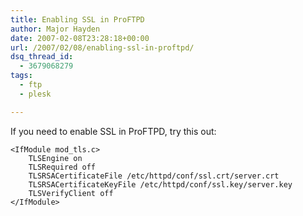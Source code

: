 ```yaml
---
title: Enabling SSL in ProFTPD
author: Major Hayden
date: 2007-02-08T23:28:18+00:00
url: /2007/02/08/enabling-ssl-in-proftpd/
dsq_thread_id:
  - 3679068279
tags:
  - ftp
  - plesk

---
```

If you need to enable SSL in ProFTPD, try this out:

```
<IfModule mod_tls.c>
    TLSEngine on
    TLSRequired off
    TLSRSACertificateFile /etc/httpd/conf/ssl.crt/server.crt
    TLSRSACertificateKeyFile /etc/httpd/conf/ssl.key/server.key
    TLSVerifyClient off
</IfModule>
```
